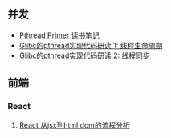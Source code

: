 ## 并发
* [Pthread Primer 读书笔记](./Concurrency/pthread/pthread-primer.md)
* [Glibc的pthread实现代码研读 1: 线程生命周期](./Concurrency/pthread/glibc-pthread-implement-thread-life-cycle.md)
* [Glibc的pthread实现代码研读 2: 线程同步](./Concurrency/pthread/glibc-pthread-implement-sync.md)


## 前端
### React
1. [React 从jsx到html dom的流程分析](./React/from-jsx-to-dom.md)
